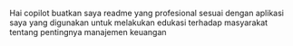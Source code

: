 Hai copilot buatkan saya readme yang profesional sesuai dengan aplikasi saya yang digunakan untuk melakukan edukasi terhadap masyarakat tentang pentingnya manajemen keuangan
